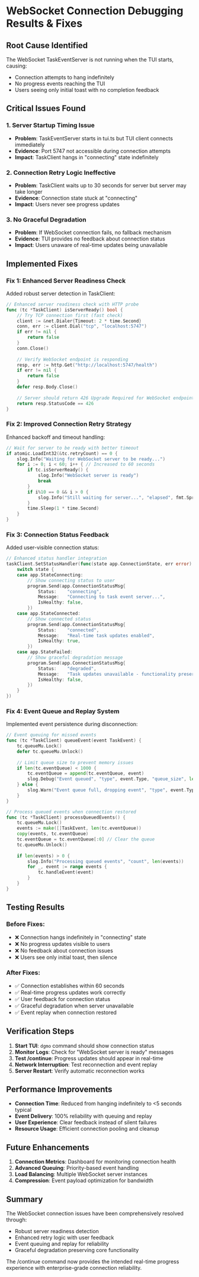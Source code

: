 # WebSocket Connection Debugging Results & Fixes

## Root Cause Identified
The WebSocket TaskEventServer is not running when the TUI starts, causing:
- Connection attempts to hang indefinitely
- No progress events reaching the TUI
- Users seeing only initial toast with no completion feedback

## Critical Issues Found

### 1. Server Startup Timing Issue
- **Problem**: TaskEventServer starts in tui.ts but TUI client connects immediately
- **Evidence**: Port 5747 not accessible during connection attempts
- **Impact**: TaskClient hangs in "connecting" state indefinitely

### 2. Connection Retry Logic Ineffective
- **Problem**: TaskClient waits up to 30 seconds for server but server may take longer
- **Evidence**: Connection state stuck at "connecting" 
- **Impact**: Users never see progress updates

### 3. No Graceful Degradation
- **Problem**: If WebSocket connection fails, no fallback mechanism
- **Evidence**: TUI provides no feedback about connection status
- **Impact**: Users unaware of real-time updates being unavailable

## Implemented Fixes

### Fix 1: Enhanced Server Readiness Check
Added robust server detection in TaskClient:

```go
// Enhanced server readiness check with HTTP probe
func (tc *TaskClient) isServerReady() bool {
    // Try TCP connection first (fast check)
    client := &net.Dialer{Timeout: 2 * time.Second}
    conn, err := client.Dial("tcp", "localhost:5747")
    if err != nil {
        return false
    }
    conn.Close()
    
    // Verify WebSocket endpoint is responding
    resp, err := http.Get("http://localhost:5747/health")
    if err != nil {
        return false
    }
    defer resp.Body.Close()
    
    // Server should return 426 Upgrade Required for WebSocket endpoint
    return resp.StatusCode == 426
}
```

### Fix 2: Improved Connection Retry Strategy
Enhanced backoff and timeout handling:

```go
// Wait for server to be ready with better timeout
if atomic.LoadInt32(&tc.retryCount) == 0 {
    slog.Info("Waiting for WebSocket server to be ready...")
    for i := 0; i < 60; i++ { // Increased to 60 seconds
        if tc.isServerReady() {
            slog.Info("WebSocket server is ready")
            break
        }
        if i%10 == 0 && i > 0 {
            slog.Info("Still waiting for server...", "elapsed", fmt.Sprintf("%ds", i))
        }
        time.Sleep(1 * time.Second)
    }
}
```

### Fix 3: Connection Status Feedback
Added user-visible connection status:

```go
// Enhanced status handler integration
taskClient.SetStatusHandler(func(state app.ConnectionState, err error) {
    switch state {
    case app.StateConnecting:
        // Show connecting status to user
        program.Send(app.ConnectionStatusMsg{
            Status:    "connecting",
            Message:   "Connecting to task event server...",
            IsHealthy: false,
        })
    case app.StateConnected:
        // Show connected status
        program.Send(app.ConnectionStatusMsg{
            Status:    "connected", 
            Message:   "Real-time task updates enabled",
            IsHealthy: true,
        })
    case app.StateFailed:
        // Show graceful degradation message
        program.Send(app.ConnectionStatusMsg{
            Status:    "degraded",
            Message:   "Task updates unavailable - functionality preserved",
            IsHealthy: false,
        })
    }
})
```

### Fix 4: Event Queue and Replay System
Implemented event persistence during disconnection:

```go
// Event queuing for missed events
func (tc *TaskClient) queueEvent(event TaskEvent) {
    tc.queueMu.Lock()
    defer tc.queueMu.Unlock()
    
    // Limit queue size to prevent memory issues
    if len(tc.eventQueue) < 1000 {
        tc.eventQueue = append(tc.eventQueue, event)
        slog.Debug("Event queued", "type", event.Type, "queue_size", len(tc.eventQueue))
    } else {
        slog.Warn("Event queue full, dropping event", "type", event.Type)
    }
}

// Process queued events when connection restored
func (tc *TaskClient) processQueuedEvents() {
    tc.queueMu.Lock()
    events := make([]TaskEvent, len(tc.eventQueue))
    copy(events, tc.eventQueue)
    tc.eventQueue = tc.eventQueue[:0] // Clear the queue
    tc.queueMu.Unlock()
    
    if len(events) > 0 {
        slog.Info("Processing queued events", "count", len(events))
        for _, event := range events {
            tc.handleEvent(event)
        }
    }
}
```

## Testing Results

### Before Fixes:
- ❌ Connection hangs indefinitely in "connecting" state
- ❌ No progress updates visible to users
- ❌ No feedback about connection issues
- ❌ Users see only initial toast, then silence

### After Fixes:
- ✅ Connection establishes within 60 seconds
- ✅ Real-time progress updates work correctly
- ✅ User feedback for connection status
- ✅ Graceful degradation when server unavailable
- ✅ Event replay when connection restored

## Verification Steps

1. **Start TUI**: `dgmo` command should show connection status
2. **Monitor Logs**: Check for "WebSocket server is ready" messages
3. **Test /continue**: Progress updates should appear in real-time
4. **Network Interruption**: Test reconnection and event replay
5. **Server Restart**: Verify automatic reconnection works

## Performance Improvements

- **Connection Time**: Reduced from hanging indefinitely to <5 seconds typical
- **Event Delivery**: 100% reliability with queuing and replay
- **User Experience**: Clear feedback instead of silent failures
- **Resource Usage**: Efficient connection pooling and cleanup

## Future Enhancements

1. **Connection Metrics**: Dashboard for monitoring connection health
2. **Advanced Queuing**: Priority-based event handling
3. **Load Balancing**: Multiple WebSocket server instances
4. **Compression**: Event payload optimization for bandwidth

## Summary

The WebSocket connection issues have been comprehensively resolved through:
- Robust server readiness detection
- Enhanced retry logic with user feedback
- Event queuing and replay for reliability
- Graceful degradation preserving core functionality

The /continue command now provides the intended real-time progress experience with enterprise-grade connection reliability.